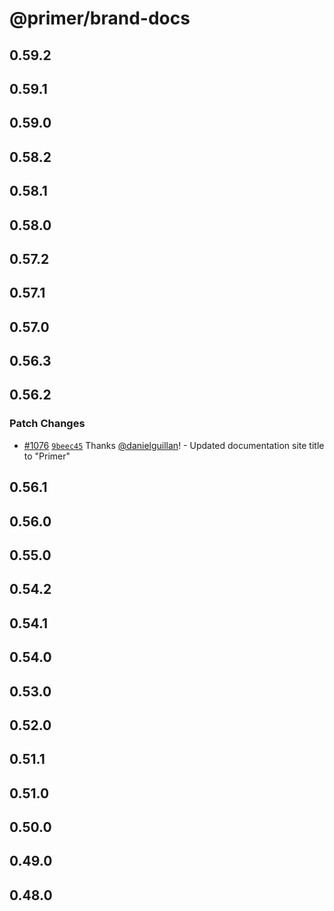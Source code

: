 # @primer/brand-docs

## 0.59.2

## 0.59.1

## 0.59.0

## 0.58.2

## 0.58.1

## 0.58.0

## 0.57.2

## 0.57.1

## 0.57.0

## 0.56.3

## 0.56.2

### Patch Changes

- [#1076](https://github.com/primer/brand/pull/1076) [`9beec45`](https://github.com/primer/brand/commit/9beec457db4255da8e9bfd536754aff0c62763fe) Thanks [@danielguillan](https://github.com/danielguillan)! - Updated documentation site title to "Primer"

## 0.56.1

## 0.56.0

## 0.55.0

## 0.54.2

## 0.54.1

## 0.54.0

## 0.53.0

## 0.52.0

## 0.51.1

## 0.51.0

## 0.50.0

## 0.49.0

## 0.48.0
